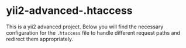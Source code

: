 # yii2-advanced-.htaccess
This is a yii2 advanced project. Below you will find the necessary configuration for the `.htaccess` file to handle different request paths and redirect them appropriately.
